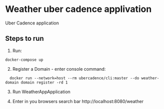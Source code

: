 # Weather uber cadence applivation
Uber Cadence application

## Steps to run
1. Run:
```
docker-compose up
```
2. Register a Domain - enter console command:
```
  docker run --network=host --rm ubercadence/cli:master --do weather-domain domain register -rd 1
```
3. Run WeatherAppApplication

4. Enter in you browsers search bar http://localhost:8080/weather
